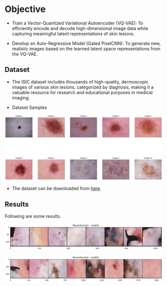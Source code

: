 # Objective

- Train a Vector-Quantized Variational Autoencoder (VQ-VAE): To efficiently encode and decode high-dimensional image data while capturing meaningful latent representations of skin lesions.

- Develop an Auto-Regressive Model (Gated PixelCNN): To generate new, realistic images based on the learned latent space representations from the VQ-VAE.

## Dataset

- The ISIC dataset includes thousands of high-quality, dermoscopic images of various skin lesions, categorized by diagnosis, making it a valuable resource for research and educational purposes in medical imaging.

- Dataset Samples

<p align ="center">
  <img src="images/img1.png" width="800" />
  <em></em>
</p>

- The dataset can be downloaded from [here](https://www.kaggle.com/datasets/phatkararnav/assignment-4/data).



## Results
Following are some results. 

<p align ="center">
  <img src="images/img2.png" width="1000" />
  <em></em>
</p>
<p align ="center">
  <img src="images/img3.png" width="1000" />
  <em></em>
</p>

